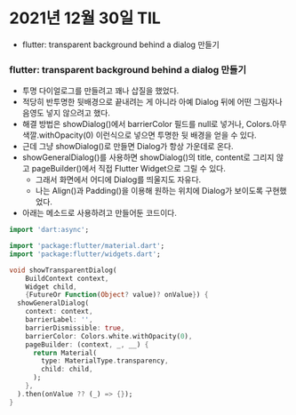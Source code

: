 # 2021년 12월 30일 TIL

- flutter: transparent background behind a dialog 만들기

### flutter: transparent background behind a dialog 만들기

- 투명 다이얼로그를 만들려고 꽤나 삽질을 했었다.
- 적당히 반투명한 뒷배경으로 끝내려는 게 아니라 아예 Dialog 뒤에 어떤 그림자나 음영도 넣지 않으려고 했다.
- 해결 방법은 showDialog()에서 barrierColor 필드를 null로 넣거나, Colors.아무색깔.withOpacity(0) 이런식으로 넣으면 투명한 뒷 배경을 얻을 수 있다.
- 근데 그냥 showDialog()로 만들면 Dialog가 항상 가운데로 온다.
- showGeneralDialog()를 사용하면 showDialog()의 title, content로 그리지 않고 pageBuilder()에서 직접 Flutter Widget으로 그릴 수 있다.
  - 그래서 화면에서 어디에 Dialog를 띄울지도 자유다.
  - 나는 Align()과 Padding()을 이용해 원하는 위치에 Dialog가 보이도록 구현했었다.
- 아래는 메소드로 사용하려고 만들어둔 코드이다.

```dart
import 'dart:async';

import 'package:flutter/material.dart';
import 'package:flutter/widgets.dart';

void showTransparentDialog(
    BuildContext context,
    Widget child,
    {FutureOr Function(Object? value)? onValue}) {
  showGeneralDialog(
    context: context,
    barrierLabel: '',
    barrierDismissible: true,
    barrierColor: Colors.white.withOpacity(0),
    pageBuilder: (context, _, __) {
      return Material(
        type: MaterialType.transparency,
        child: child,
      );
    },
  ).then(onValue ?? (_) => {});
}
```